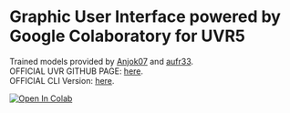 # Graphic User Interface powered by Google Colaboratory for UVR5

Trained models provided by [Anjok07](https://github.com/Anjok07) and [aufr33](https://github.com/aufr33).</br>
OFFICIAL UVR GITHUB PAGE: [here](https://github.com/Anjok07/ultimatevocalremovergui).</br>
OFFICIAL CLI Version: [here](https://github.com/tsurumeso/vocal-remover).

[![Open In Colab](https://colab.research.google.com/assets/colab-badge.svg)](https://colab.research.google.com/github/lucassantilli/UVR-Colab-GUI/blob/main/UVR_v5.ipynb)

